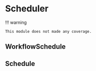 # Scheduler

!!! warning

    This module does not made any coverage.

## WorkflowSchedule

## Schedule
